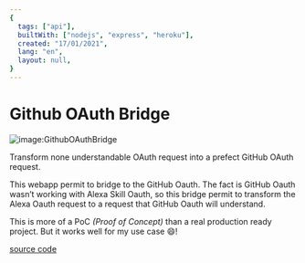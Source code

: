 ```yaml
---
{
  tags: ["api"],
  builtWith: ["nodejs", "express", "heroku"],
  created: "17/01/2021",
  lang: "en",
  layout: null,
}
---
```


# Github OAuth Bridge

![image:GithubOAuthBridge](https://i.imgur.com/bEi7ZO3.png)

Transform none understandable OAuth request into a prefect GitHub OAuth request.

This webapp permit to bridge to the GitHub Oauth. The fact is GitHub Oauth wasn’t working with Alexa Skill Oauth, so this bridge permit to transform the Alexa Oauth request to a request that GitHub Oauth will understand.

This is more of a PoC *(Proof of Concept)* than a real production ready project. But it works well for my use case :smile:!

[source code](https://github.com/LeGmask/Github-Oauth-bridge)
